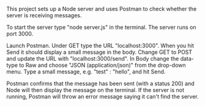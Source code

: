 This project sets up a Node server and uses Postman to check whether the server is receiving messages.

To start the server type "node server.js" in the terminal. The server runs on port 3000.

Launch Postman. Under GET type the URL "localhost:3000". When you hit Send it should display a small message in the body. Change GET to POST and update the URL with "localhost:3000/send". In Body change the data-type to Raw and choose "JSON (application/json)" from the drop-down menu. Type a small message, e.g. "test" : "hello", and hit Send.

Postman confirms that the message has been sent (with a status 200) and Node will then display the message on the terminal. If the server is not running, Postman will throw an error message saying it can't find the server.
